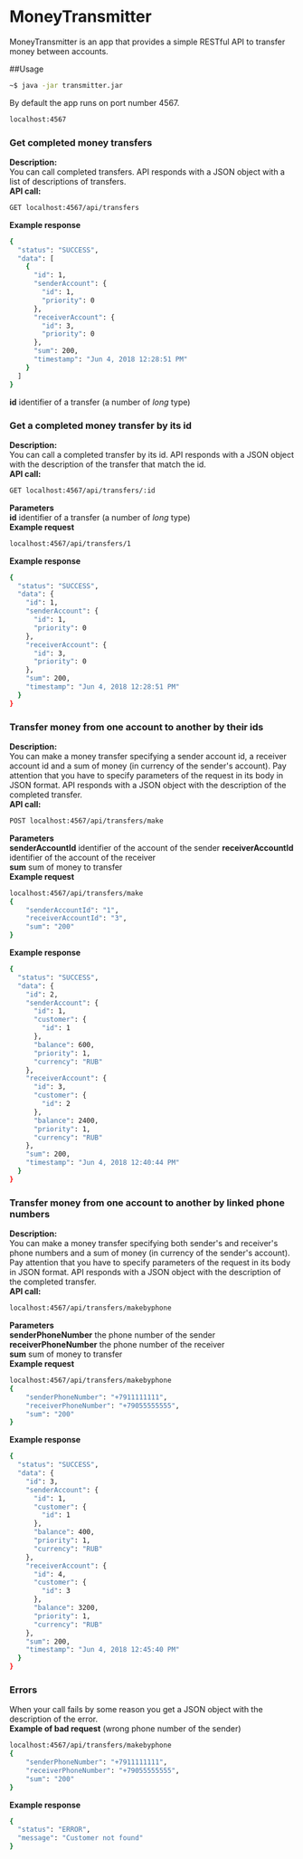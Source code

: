 # MoneyTransmitter
MoneyTransmitter is an app that provides a simple RESTful API to transfer money between accounts.  


##Usage
```bash
~$ java -jar transmitter.jar
```
By default the app runs on port number 4567. 
```bash
localhost:4567 
```
### Get completed money transfers
**Description:**  
You can call completed transfers. 
API responds with a JSON object with a list of
descriptions of transfers.  
**API call:**
```bash
GET localhost:4567/api/transfers
```
**Example response**  
```bash
{
  "status": "SUCCESS",
  "data": [
    {
      "id": 1,
      "senderAccount": {
        "id": 1,
        "priority": 0
      },
      "receiverAccount": {
        "id": 3,
        "priority": 0
      },
      "sum": 200,
      "timestamp": "Jun 4, 2018 12:28:51 PM"
    }
  ]
}
```
**id** identifier of a transfer (a number of *long* type)
### Get a completed money transfer by its id
**Description:**  
You can call a completed transfer by its id. 
API responds with a JSON object with 
the description of the transfer that match the id.  
**API call:**
```bash
GET localhost:4567/api/transfers/:id
```
**Parameters**  
**id** identifier of a transfer (a number of *long* type)  
**Example request**  
```bash
localhost:4567/api/transfers/1
```
**Example response**  
```bash
{
  "status": "SUCCESS",
  "data": {
    "id": 1,
    "senderAccount": {
      "id": 1,
      "priority": 0
    },
    "receiverAccount": {
      "id": 3,
      "priority": 0
    },
    "sum": 200,
    "timestamp": "Jun 4, 2018 12:28:51 PM"
  }
}
```
### Transfer money from one account to another by their ids
**Description:**  
You can make a money transfer specifying 
a sender account id, a receiver account id and a sum of money (in currency of the sender's account). 
Pay attention that you have to specify parameters of the request 
in its body in JSON format.
API responds with a JSON object with 
the description of the completed transfer.  
**API call:**
```bash
POST localhost:4567/api/transfers/make
```
**Parameters**  
**senderAccountId** identifier of the account of the sender 
**receiverAccountId** identifier of the account of the receiver  
**sum** sum of money to transfer   
**Example request**  
```bash
localhost:4567/api/transfers/make
{
	"senderAccountId": "1",
	"receiverAccountId": "3",
	"sum": "200"
}
```
**Example response**  
```bash
{
  "status": "SUCCESS",
  "data": {
    "id": 2,
    "senderAccount": {
      "id": 1,
      "customer": {
        "id": 1
      },
      "balance": 600,
      "priority": 1,
      "currency": "RUB"
    },
    "receiverAccount": {
      "id": 3,
      "customer": {
        "id": 2
      },
      "balance": 2400,
      "priority": 1,
      "currency": "RUB"
    },
    "sum": 200,
    "timestamp": "Jun 4, 2018 12:40:44 PM"
  }
}
```
### Transfer money from one account to another by linked phone numbers
**Description:**  
You can make a money transfer specifying 
both sender's and receiver's phone numbers and a sum of money (in currency of the sender's account). 
Pay attention that you have to specify parameters of the request 
in its body in JSON format.
API responds with a JSON object with 
the description of the completed transfer.  
**API call:**
```bash
localhost:4567/api/transfers/makebyphone
```
**Parameters**  
**senderPhoneNumber** the phone number of the sender 
**receiverPhoneNumber** the phone number of the receiver  
**sum** sum of money to transfer   
**Example request**  
```bash
localhost:4567/api/transfers/makebyphone
{
	"senderPhoneNumber": "+7911111111",
	"receiverPhoneNumber": "+79055555555",
	"sum": "200"
}
```
**Example response**  
```bash
{
  "status": "SUCCESS",
  "data": {
    "id": 3,
    "senderAccount": {
      "id": 1,
      "customer": {
        "id": 1
      },
      "balance": 400,
      "priority": 1,
      "currency": "RUB"
    },
    "receiverAccount": {
      "id": 4,
      "customer": {
        "id": 3
      },
      "balance": 3200,
      "priority": 1,
      "currency": "RUB"
    },
    "sum": 200,
    "timestamp": "Jun 4, 2018 12:45:40 PM"
  }
}
```
### Errors
When your call fails by some reason you get a JSON object with 
the description of the error.  
**Example of bad request** (wrong phone number of the sender)
```bash
localhost:4567/api/transfers/makebyphone
{
	"senderPhoneNumber": "+7911111111",
	"receiverPhoneNumber": "+79055555555",
	"sum": "200"
}
```
**Example response**  
```bash
{
  "status": "ERROR",
  "message": "Customer not found"
}
```
